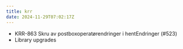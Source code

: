 ```yaml
---
title: krr
date: 2024-11-29T07:02:17Z
---
```

- KRR-863 Skru av postboxoperatørendringer i hentEndringer (#523)
- Library upgrades

